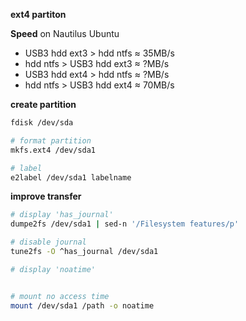 **ext4 partiton**  

**Speed**
on Nautilus Ubuntu  
- USB3 hdd ext3 > hdd ntfs ≈ 35MB/s
- hdd ntfs > USB3 hdd ext3 ≈ ?MB/s
- USB3 hdd ext4 > hdd ntfs ≈ ?MB/s
- hdd ntfs > USB3 hdd ext4 ≈ 70MB/s

**create partition**
```bash
fdisk /dev/sda

# format partition
mkfs.ext4 /dev/sda1

# label
e2label /dev/sda1 labelname
```

**improve transfer**
```bash
# display 'has_journal'
dumpe2fs /dev/sda1 | sed-n '/Filesystem features/p'

# disable journal
tune2fs -O ^has_journal /dev/sda1

# display 'noatime'


# mount no access time
mount /dev/sda1 /path -o noatime
```
